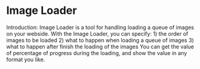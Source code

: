# Image Loader

Introduction: 
Image Loader is a tool for handling loading a queue of images on your webside.
With the Image Loader, you can specify:
	1) the order of images to be loaded
	2) what to happen when loading a queue of images
	3) what to happen after finish the loading of the images
You can get the value of percentage of progress during the loading, and show the value in any format you like.